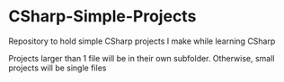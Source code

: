 # CSharp-Simple-Projects
Repository to hold simple CSharp projects I make while learning CSharp

Projects larger than 1 file will be in their own subfolder. Otherwise, small projects will be single files
